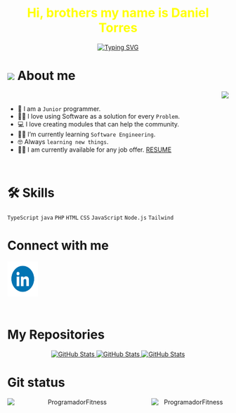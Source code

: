 <h1 align="center" style="color: #FFFF00">Hi, brothers my name is Daniel Torres</h1>

<p align="center">
<a href="https://git.io/typing-svg"><img src="https://readme-typing-svg.herokuapp.com?font=Libre+Barcode+39+Text&size=40&pause=1000&color=1D86A4&center=true&vCenter=true&multiline=true&random=false&width=700&height=200&lines=Systems+engineer+in+training!;Information+systems+technologist!" alt="Typing SVG"  /></a>
</p>
<h1>
   <img src = "https://github.com/7oSkaaa/7oSkaaa/blob/main/Images/about_me.gif?raw=true" width = 50px></picture> About me
</h1>

<picture ><img src="https://github.com/ProgramadorFitness/ProgramadorFitness/blob/main/Img/LebronJ.gif"  align="right"></img></picture>
<br>
- :school: I am a `Junior` programmer.
- :technologist: I love using Software as a solution for every `Problem`.
- :computer: I love creating modules that can  help the community.
- :student: I’m currently learning `Software Engineering`.
- :nerd_face: Always `learning new things`.
- 🧑‍💼 I am currently available for any job offer. [RESUME](https://github.com/ProgramadorFitness/ProgramadorFitness/blob/main/resume/(English).pdf)
<br>

<h1> 🛠️ Skills</h1>

`TypeScript` `java` `PHP` `HTML` `CSS` `JavaScript` `Node.js` `Tailwind`

<h1>Connect with me</h1>
<p><a href="https://www.linkedin.com/in/danieltorres98/" target="blank"><img align="center" src="https://github.com/ProgramadorFitness/ProgramadorFitness/blob/main/Img/Linkedin.gif"  height="80" width="70" /></a>
</p>

<br>
<div>
<h1>My Repositories</h1>
   <p align="center">
   <a href="https://github.com/ProgramadorFitness/ProgramadorFitness">
   <img src="https://github-readme-stats.vercel.app/api/pin/?username=ProgramadorFitness&repo=ProgramadorFitness&theme=tokyonight" alt="GitHub Stats" />  
   </a>
    <a href="https://github.com/ProgramadorFitness/proyect_2024">
   <img src="https://github-readme-stats.vercel.app/api/pin/?username=ProgramadorFitness&repo=proyect_2024&theme=tokyonight" alt="GitHub Stats" />  
   </a>
      <a href="https://programadorfitness.github.io/calculator2/">
   <img src="https://github-readme-stats.vercel.app/api/pin/?username=ProgramadorFitness&repo=calculator2&theme=tokyonight" alt="GitHub Stats" />  
   </a>
   </p>
</div>

<h1>Git status</h1>
<p align="center" >
<img align="left" src="https://github-readme-stats.vercel.app/api?username=ProgramadorFitness&include_all_commits=true&count_private=true&show_icons=true&line_height=20&title_color=7A7ADB&icon_color=2234AE&text_color=D3D3D3&bg_color=0,000000,130F40" alt="ProgramadorFitness" width="60%" ">
<img align="right" src="https://github-readme-stats.vercel.app/api/top-langs/?username=ProgramadorFitness&layout=compact&include_all_commits=true&count_private=true&show_icons=true&line_height=20&title_color=7A7ADB&icon_color=2234AE&text_color=D3D3D3&bg_color=0,000000,130F40" alt="ProgramadorFitness" width="35%" >
</p>




